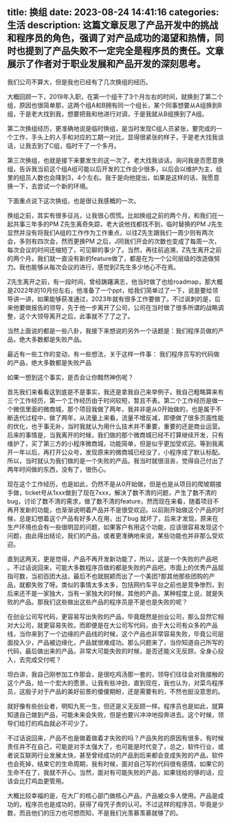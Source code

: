 title: 换组
date: 2023-08-24 14:41:16
categories: 生活
description: 这篇文章反思了产品开发中的挑战和程序员的角色，强调了对产品成功的渴望和热情，同时也提到了产品失败不一定完全是程序员的责任。文章展示了作者对于职业发展和产品开发的深刻思考。
--- 



我们公司不算大，但是我也已经有了几次换组的经历。

大概回顾一下，2019年入职，在第一个组干了3个月左右的时间，就换到了第二个组，原因也很简单那，这两个组A和B拥有同一个组长，某个同事想要从A组换到B组，于是老大找到我，想要把我和他进行对调，于是我就从B组换到了A组。

第二次换组经历，更准确地说是临时换组，是当时发现C组人员紧张，要完成的一个工作，手头上的人手和对应的工期一对比，显得很紧张的样子，于是老大找我谈话，让我去到了C组，临时干了一个多月。

第三次换组，也就是接下来要发生的这一次了。老大找我谈话，询问我是否愿意换组，告诉我当前这个组A组可能以后开发的工作会少很多，以后会以维护为主，组里的组员人数也会降到3，4个左右。我于是向他提出，如果是这样的话，我愿意换一下，去尝试一个新的环境。

下面重点说下这次换组，也是很让我感概的一次。

换组之前，其实有很多征兆，让我很心慌慌。比如换组之前的两个月，和我们在一起共事三年多的PM Z先生离奇失踪，老大说他找都找不到，临时替换的PM J先生显然并没有将我们A组的工作作为工作重点，以往Z先生跟我们一周少则有两次会，多则有四次会，然而更换PM 之后，J同我们开会的次数也变成了每周一次，每次会议的时间还缩短了，可见聊的事少了。当然，再往前追溯，Z先生离开之前的两个月，我们就一直没有新的feature做了，都是在为一个公司层级的改造做努力。我也能够从每次会议的进行，感觉到Z先生多少地心不在焉。

Z先生离开之前，有一段时间，曾经踌躇满志，他当时做了也给roadmap，那大概是2022年的10月份左右，他准备了一个ppt，给我们简单过了一下，说是要给领导讲一讲，如果能够获准通过，2023年就有很多工作要做了。不过讽刺的是，后来他要做报告的领导，先于他一步离开了公司，公司在当时做了很多所谓的战略调整，这个大领导离开之后，此事就不了了之了。

当然上面说的都是一些八卦，我接下来想说的另外一个话题是：我们程序员做的产品，绝大多数都是失败产品。

最近有一些工作的变动，有一些想法，关于这样一件事： 我们程序员写的代码做的产品，绝大多数都是失败产品

如果一想到这个事实，是否会让你黯然神伤呢？

首先我们来看看这到底是不是事实，我还是拿我自己来举例子。我自己粗略算来有三个工作经历，第一个工作经历由于时间较短，暂且不表。第二个工作经历是做一个微信里面的微商城，那个项目我做了两年，我并非是从0开始做的，也是属于不断迭代过程中，做了两年，从流量上来看，流量不增反减，即便做了很多页面性能的优化，也于事无补，当时我就认为用什么技术并不重要，重要的还是商业运营。后来的事情是，当我离开的时候，我们做的那个微商城已经不打算继续开发，只有维护了，买了第三方的小程序微商城，功能简单，但是似乎更加受欢迎。等到我离开一年以后，再打开公众号，发现原来的微商城已经没了，小程序成了默认标配。所以，当时就认为我们做的是一个失败的产品。我当时就很沮丧，觉得自己付出了两年时间做的东西，没有了，很伤心。

现在这个工作经历，也是如此，仍然不是从0开始做，但是也是从项目的爬坡期接手做，ticket号从1xxx做到了现在7xxx，解决了数不清的问题，产生了数不清的bug，讨论了数不清的需求，做了数不清的feature，然而现在来看，随着项目不再开发新的功能，也渐渐说明着产品并不是很受欢迎。以前刚开始做这个产品的时候，总是幻想着这个产品有好多人在用，出了bug 就坏了，后来才发现，原来在生产环境也会有一些很明显的问题，如果客户有用这个功能，应该很容易发现这个问题，由此得出结论，我们的产品，或者更准确地来说，某些功能也并非那么受欢迎。

直到这两天，更是觉得，产品不再开发新功能了，所以，这是一个失败的产品吧 。不过话说回来，可能大多数程序员做的都是失败的产品吧，市面上的优秀产品屈指可数，当初百团大战，最后不也就脱颖而出了一个美团?那其他那些团购的产品，就都失败了呀。类似的事情太多太多，包括网约车平台之前也是竞争惨烈，到后来还不是一家独大，当有一家独大的时候，其他的产品，某种程度上说，就是失败的产品。那我们这些做出这些产品的程序员是不是也是失败的呢？

在创业公司写代码，更容易写出失败的产品，毕竟既然是创业公司，那么显然它相对大公司，就更容易失败。而即便是在大公司写代码，由于大公司有众多的产品线，当你来到了一个边缘的产品线的时候，这个产品也非常容易失败，毕竟公司层面投入少，产品被边缘化，产品就很难成功。那么问题来了，当你知道自己所写的代码，最后做出来的产品，非常大可能失败的时候，是否还能义无反顾，全身心投入，去完成交付呢？

坦白讲，我自己刚参加工作那会，是很吃鸡汤那一套的，领导们往往会对我接触的这个产品，给一个宏大的愿景，让我有些冲劲，直到现在，我也认为，对菜鸟程序员，这股子对于产品的美好前景的傻傻期盼，还是需要有的，不然也挺没意思的。

就好像有些创业者，明知九死一生，但还是义无反顾一样。程序员也是如此，就算知道自己做到产品，可能未来会失败，但是也要兴冲冲地投奔进去。这个时候，领导们给打的鸡血就必不可少了。

不过话说回来，产品不也是做着做着才失败的吗？产品失败的原因有很多，有时候责任并不在自己，可能是对手太强大了，也可能是时代变了，总之，软件行业，或者说互联网行业发展太快，甚至曾经成功的产品到后来都会变成失败的产品，软件也会死掉，结束它的生命周期，我有时候，面对自己写的代码很有感情，如果它的生命不在了，我就不开心。当然，面对有可能失败的产品，如果钱给的够的话，应该会比打鸡血更管用。

大概比较幸福的是，在大厂的核心部门做核心产品，产品被众多人使用。产品是成功的，程序员也是成功的，获得了母凭子贵的认可。不过这样的程序员，毕竟是少数，而且他们的压力也可想而知，不是我们光羡慕羡慕就够了的。
